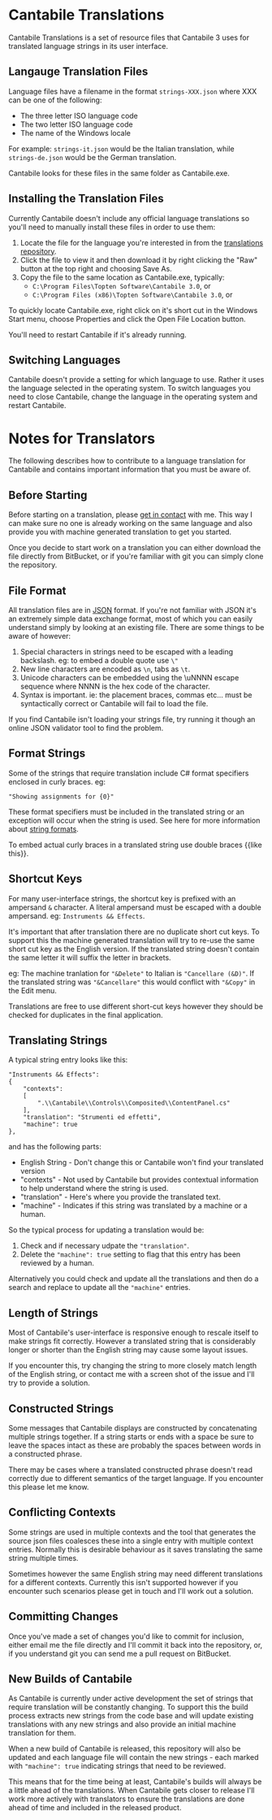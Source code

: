 # Cantabile Translations

Cantabile Translations is a set of resource files that Cantabile 3 uses for translated language strings in its user interface.

## Langauge Translation Files

Language files have a filename in the format `strings-XXX.json` where XXX can be one of the following:

* The three letter ISO language code
* The two letter ISO language code
* The name of the Windows locale

For example: `strings-it.json` would be the Italian translation, while `strings-de.json` would be the German translation.

Cantabile looks for these files in the same folder as Cantabile.exe.

## Installing the Translation Files

Currently Cantabile doesn't include any official language translations so you'll need to manually install these files in order to use them:

1. Locate the file for the language you're interested in from the [translations repository](https://bitbucket.org/toptensoftware/cantabiletranslations/src).
2. Click the file to view it and then download it by right clicking the "Raw" button at the top right and choosing Save As.
3. Copy the file to the same location as Cantabile.exe, typically:
	* `C:\Program Files\Topten Software\Cantabile 3.0`, or 
	* `C:\Program Files (x86)\Topten Software\Cantabile 3.0`, or 

To quickly locate Cantabile.exe, right click on it's short cut in the Windows Start menu, choose Properties and click the Open File Location button.

You'll need to restart Cantabile if it's already running.

## Switching Languages

Cantabile doesn't provide a setting for which language to use.  Rather it uses the language selected in the operating system.  To switch languages you need to close Cantabile, change the language in the operating system and restart Cantabile.

# Notes for Translators

The following describes how to contribute to a language translation for Cantabile and contains important information that you must be aware of.

## Before Starting

Before starting on a translation, please [get in contact](http://www.cantabilesoftware.com/contact) with me.  This way I can make sure no one is already working on the same language and also provide you with machine generated translation to get you started.

Once you decide to start work on a translation you can either download the file directly from BitBucket, or if you're familiar with git you can simply clone the repository.

## File Format

All translation files are in [JSON](http://json.org/) format.  If you're not familiar with JSON it's an extremely simple data exchange format, most of which you can easily understand simply by looking at an existing file.  There are some things to be aware of however:

1. Special characters in strings need to be escaped with a leading backslash.  eg: to embed a double quote use `\"`
2. New line characters are encoded as `\n`, tabs as `\t`.
3. Unicode characters can be embedded using the \uNNNN escape sequence where NNNN is the hex code of the character.
4. Syntax is important. ie: the placement braces, commas etc... must be syntactically correct or Cantabile will fail to load the file.

If you find Cantabile isn't loading your strings file, try running it though an online JSON validator tool to find the problem.

## Format Strings

Some of the strings that require translation include C# format specifiers enclosed in curly braces.  eg:

	"Showing assignments for {0}"

These format specifiers must be included in the translated string or an exception will occur when the string is used.  See here for more information about [string formats](http://msdn.microsoft.com/en-us/library/system.string.format(v=vs.110).aspx#HowFormatted).

To embed actual curly braces in a translated string use double braces {{like this}}.

## Shortcut Keys

For many user-interface strings, the shortcut key is prefixed with an ampersand `&` character.  A literal ampersand must be escaped with a double ampersand. eg: `Instruments && Effects`.

It's important that after translation there are no duplicate short cut keys.  To support this the machine generated translation will try to re-use the same short cut key as the English version.  If the translated string doesn't contain the same letter it will suffix the letter in brackets.

eg: The machine tranlation for `"&Delete"` to Italian is `"Cancellare (&D)"`.  If the translated string was `"&Cancellare"` this would conflict with `"&Copy"` in the Edit menu.

Translations are free to use different short-cut keys however they should be checked for duplicates in the final application.

## Translating Strings

A typical string entry looks like this:

	"Instruments && Effects": 
	{
		"contexts": 
		[
			".\\Cantabile\\Controls\\Composited\\ContentPanel.cs"
		],
		"translation": "Strumenti ed effetti",
		"machine": true
	},

and has the following parts:

* English String - Don't change this or Cantabile won't find your translated version
* "contexts" - Not used by Cantabile but provides contextual information to help understand where the string is used.
* "translation" - Here's where you provide the translated text.
* "machine" - Indicates if this string was translated by a machine or a human.

So the typical process for updating a translation would be:

1. Check and if necessary udpate the `"translation"`.
2. Delete the `"machine": true` setting to flag that this entry has been reviewed by a human.

Alternatively you could check and update all the translations and then do a search and replace to update all the `"machine"` entries.

## Length of Strings

Most of Cantabile's user-interface is responsive enough to rescale itself to make strings fit correctly. However a translated string that is considerably longer or shorter than the English string may cause some layout issues.  

If you encounter this, try changing the string to more closely match length of the English string, or contact me with a screen shot of the issue and I'll try to provide a solution.

## Constructed Strings

Some messages that Cantabile displays are constructed by concatenating multiple strings together.  If a string starts or ends with a space be sure to leave the spaces intact as these are probably the spaces between words in a constructed phrase.

There may be cases where a translated constructed phrase doesn't read correctly due to different semantics of the target language.  If you encounter this please let me know.


## Conflicting Contexts

Some strings are used in multiple contexts and the tool that generates the source json files coalesces these into a single entry with multiple context entries.  Normally this is desirable behaviour as it saves translating the same string multiple times.

Sometimes however the same English string may need different translations for a different contexts.  Currently this isn't supported however if you encounter such scenarios please get in touch and I'll work out a solution.

## Committing Changes

Once you've made a set of changes you'd like to commit for inclusion, either email me the file directly and I'll commit it back into the repository, or, if you understand git you can send me a pull request on BitBucket.

## New Builds of Cantabile

As Cantabile is currently under active development the set of strings that require translation will be constantly changing.  To support this the build process extracts new strings from the code base and will update existing translations with any new strings and also provide an initial machine translation for them.

When a new build of Cantabile is released, this repository will also be updated and each language file will contain the new strings - each marked with `"machine": true` indicating strings that need to be reviewed.

This means that for the time being at least, Cantabile's builds will always be a little ahead of the translations.  When Cantabile gets closer to release I'll work more actively with translators to ensure the translations are done ahead of time and included in the released product.
